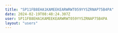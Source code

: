 ```yaml
---
title: "SP11FB8EHA1KAMEEKEARWRWT059YYSZRNAP75B4PA"
date: 2024-02-19T08:48:24.307Z
user: SP11FB8EHA1KAMEEKEARWRWT059YYSZRNAP75B4PA
layout: "users"
---
```

    